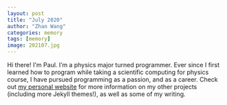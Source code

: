 ```yaml
---
layout: post
title: "July 2020"
author: "Zhan Wang"
categories: memory
tags: [memory]
image: 202107.jpg
---
```


Hi there! I'm Paul. I’m a physics major turned programmer. Ever since I first learned how to program while taking a scientific computing for physics course, I have pursued programming as a passion, and as a career. Check out [my personal website](https://www.lenpaul.com/) for more information on my other projects (including more Jekyll themes!), as well as some of my writing.
